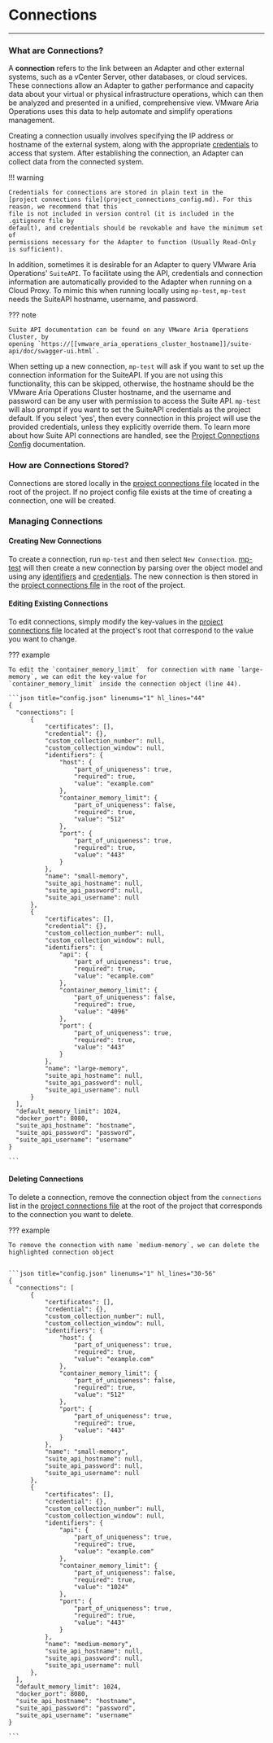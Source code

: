 # Connections
* * *

### What are Connections?
A **connection** refers to the link between an Adapter and other external systems, such as a vCenter Server, other
databases, or cloud services. These connections allow an Adapter to gather performance and capacity data about your
virtual or physical infrastructure operations, which can then be analyzed and presented in a unified, comprehensive view. VMware Aria
Operations uses this data to help automate and simplify operations management.

Creating a connection usually involves specifying the IP address or hostname of the external system, along with the appropriate
[credentials](../guides/adding_to_an_adapter.md#defining-a-credential-in-the-object-model) to access that system.
After establishing the connection, an Adapter can collect data from the connected system.

!!! warning

    Credentials for connections are stored in plain text in the 
    [project connections file](project_connections_config.md). For this reason, we recommend that this 
    file is not included in version control (it is included in the .gitignore file by 
    default), and credentials should be revokable and have the minimum set of
    permissions necessary for the Adapter to function (Usually Read-Only is sufficient).

In addition, sometimes it is desirable for an Adapter to query VMware Aria Operations' 
`SuiteAPI`. To facilitate using the API, credentials and connection information are 
automatically provided to the Adapter when running on a Cloud Proxy. To mimic this when 
running locally using `mp-test`, `mp-test` needs the SuiteAPI hostname, username, and 
password.

??? note

    Suite API documentation can be found on any VMware Aria Operations Cluster, by
    opening `https://[[vmware_aria_operations_cluster_hostname]]/suite-api/doc/swagger-ui.html`. 

When setting up a new connection, `mp-test` will ask if you want to set up the connection
information for the SuiteAPI. If you are not using this functionality, this can be 
skipped, otherwise, the hostname should be the VMware Aria Operations Cluster hostname, 
and the username and password can be any user with permission to access the Suite API.
`mp-test` will also prompt if you want to set the SuiteAPI credentials as the project 
default. If you select 'yes', then every connection in this project will use the 
provided credentials, unless they explicitly override them. To learn more about how 
Suite API connections are handled, see the 
[Project Connections Config](project_connections_config.md#suiteapihostname-string) documentation.

### How are Connections Stored?

Connections are stored locally in the [project connections file](project_connections_config.md)
located in the root of the project.
If no project config file exists at the time of creating a connection, one will be created.


### Managing Connections

#### Creating New Connections

To create a connection, run `mp-test` and then select `New Connection`. [mp-test](mp-test.md) will then create a new connection by
parsing over the object model and using any [identifiers](../guides/adding_to_an_adapter.md#defining-an-adapter-and-adapter-instance-in-the-object-model)
and [credentials](../guides/adding_to_an_adapter.md#defining-a-credential-in-the-object-model). The new connection is then stored in the
[project connections file](project_connections_config.md) in the root of the project.


#### Editing Existing Connections
To edit connections,
simply modify the key-values in the [project connections file](project_connections_config.md)
located at the project's root that correspond to the value you want to change.

??? example

    To edit the `container_memory_limit`  for connection with name `large-memory`, we can edit the key-value for
    `container_memory_limit` inside the connection object (line 44).

    ```json title="config.json" linenums="1" hl_lines="44"
    {
      "connections": [
          {
              "certificates": [],
              "credential": {},
              "custom_collection_number": null,
              "custom_collection_window": null,
              "identifiers": {
                  "host": {
                      "part_of_uniqueness": true,
                      "required": true,
                      "value": "example.com"
                  },
                  "container_memory_limit": {
                      "part_of_uniqueness": false,
                      "required": true,
                      "value": "512"
                  },
                  "port": {
                      "part_of_uniqueness": true,
                      "required": true,
                      "value": "443"
                  }
              },
              "name": "small-memory",
              "suite_api_hostname": null,
              "suite_api_password": null,
              "suite_api_username": null
          },
          {
              "certificates": [],
              "credential": {},
              "custom_collection_number": null,
              "custom_collection_window": null,
              "identifiers": {
                  "api": {
                      "part_of_uniqueness": true,
                      "required": true,
                      "value": "ecample.com"
                  },
                  "container_memory_limit": {
                      "part_of_uniqueness": false,
                      "required": true,
                      "value": "4096"
                  },
                  "port": {
                      "part_of_uniqueness": true,
                      "required": true,
                      "value": "443"
                  }
              },
              "name": "large-memory",
              "suite_api_hostname": null,
              "suite_api_password": null,
              "suite_api_username": null
          }
      ],
      "default_memory_limit": 1024,
      "docker_port": 8080,
      "suite_api_hostname": "hostname",
      "suite_api_password": "password",
      "suite_api_username": "username"
    }

    ```

#### Deleting Connections

To delete a connection,
remove the connection object from the `connections` list in the [project connections file](project_connections_config.md)
at the root of the project that corresponds to the connection you want to delete.

??? example

    To remove the connection with name `medium-memory`, we can delete the highlighted connection object


    ```json title="config.json" linenums="1" hl_lines="30-56"
    {
      "connections": [
          {
              "certificates": [],
              "credential": {},
              "custom_collection_number": null,
              "custom_collection_window": null,
              "identifiers": {
                  "host": {
                      "part_of_uniqueness": true,
                      "required": true,
                      "value": "example.com"
                  },
                  "container_memory_limit": {
                      "part_of_uniqueness": false,
                      "required": true,
                      "value": "512"
                  },
                  "port": {
                      "part_of_uniqueness": true,
                      "required": true,
                      "value": "443"
                  }
              },
              "name": "small-memory",
              "suite_api_hostname": null,
              "suite_api_password": null,
              "suite_api_username": null
          },
          {
              "certificates": [],
              "credential": {},
              "custom_collection_number": null,
              "custom_collection_window": null,
              "identifiers": {
                  "api": {
                      "part_of_uniqueness": true,
                      "required": true,
                      "value": "example.com"
                  },
                  "container_memory_limit": {
                      "part_of_uniqueness": false,
                      "required": true,
                      "value": "1024"
                  },
                  "port": {
                      "part_of_uniqueness": true,
                      "required": true,
                      "value": "443"
                  }
              },
              "name": "medium-memory",
              "suite_api_hostname": null,
              "suite_api_password": null,
              "suite_api_username": null
          },
      ],
      "default_memory_limit": 1024,
      "docker_port": 8080,
      "suite_api_hostname": "hostname",
      "suite_api_password": "password",
      "suite_api_username": "username"
    }

    ```
